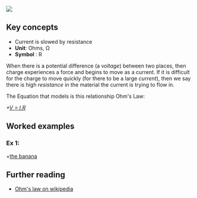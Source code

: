 [![](https://github.com/mixmix/hypermarkdown/raw/master/hypermarkdown_badge.png)](https://hypermarkdown.herokuapp.com)
## Key concepts

- Current is slowed by resistance
- **Unit**: Ohms, Ω
- **Symbol** : R


When there is a potential difference (a *voltage*) between two places, then charge experiences a force and begins to move as a current.
If it is difficult for the charge to move quickly (for there to be a large *current*), then we say there is high *resistance* in the material the current is trying to flow in.

The Equation that models is this relationship Ohm's Law:

*+[V = I.R](https://github.com/mixmix/nice_eqns/blob/master/physics/ohms_law.md)*




## Worked examples

### Ex 1: 
+[the banana](https://github.com/TheAnnanMan/Electromagnetism/blob/master/Lesson_Plans/Resistance_resources/worked_example_1.md)





## Further reading

- [Ohm's law on wikipedia](http://en.wikipedia.org/wiki/Ohm%27s_law)
